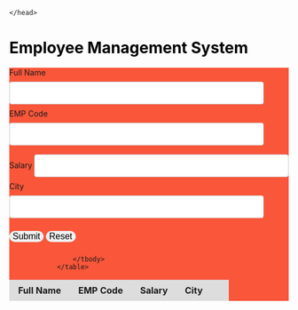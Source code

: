 <html>
  <head>
      
   <link rel="stylesheet" href="https://stackpath.bootstrapcdn.com/bootstrap/4.4.1/css/bootstrap.min.css">
    <style type="text/css">
        body > table{
    width: 80%;
    margin: 40px auto;
    background-color: #f9563a;
}
table{
    border-collapse: collapse;
}
table.list{
    width: 100%;
}
td, th{
    border: 1px solid #ddd;
    text-align: left;
    padding: 8px 15px;
}
tr:nth-child(even),table.list thead>tr{
    background-color: #ddd;
}
input[type="text"], input[type="number"]{
    width: 91%;
    padding: 12px 20px;
    margin: 8px 0;
    display: inline-block;
    border: 1px solid #ccc;
    border-radius: 4px;
}
input[type="submit"],input[type="reset"]{
  
    padding: 6px 12px;
    font-size: 1rem;
    cursor: pointer;
    border-radius: 30px;
    border: none;
    margin: 15px 0 10px;
    outline: none;
}
input[type="submit"]:hover{
    background: #f3f3f3;
}
    </style>
    
    
 
<script>
        var selectedRow = null;
function onFormSubmit(e){
    event.preventDefault();
    var formData = readFormData();
    if(selectedRow === null){
        insertNewRecord(formData);
    }else{
        updateRecord(formData)
    }
    resetForm();
    }
// Read operation using this function
function readFormData(){
    var formData = {};
    formData["fullName"] = document.getElementById("fullName").value;
    formData["empCode"] = document.getElementById("empCode").value;
    formData["salary"] = document.getElementById("salary").value;
    formData["city"] = document.getElementById("city").value;
    return formData;
}

// Create operation
function insertNewRecord(data){
    var table = document.getElementById("employeeList").getElementsByTagName('tbody')[0];
    var newRow = table.insertRow(table.length);
    var cell1 = newRow.insertCell(0);
        cell1.innerHTML = data.fullName;
    var cell2 = newRow.insertCell(1);
        cell2.innerHTML = data.empCode;
    var cell3 = newRow.insertCell(2);
        cell3.innerHTML = data.salary;
    var cell4 = newRow.insertCell(3);
        cell4.innerHTML = data.city;
    var cell5 = newRow.insertCell(4);
        cell5.innerHTML = `<a href="#" onClick='onEdit(this)' class='btn-sm btn-success'>Edit</a>
                        <a href="#" onClick='onDelete(this)' class='btn-sm btn-danger'>Delete</a>`;
}

// To Reset the data of fill input
function resetForm(){
    document.getElementById('fullName').value = '';
    document.getElementById('empCode').value = '';
    document.getElementById('salary').value = '';
    document.getElementById('city').value = '';
    selectedRow = null;
}

// For Edit operation
function onEdit(td){
    selectedRow = td.parentElement.parentElement;
    document.getElementById('fullName').value = selectedRow.cells[0].innerHTML;
    document.getElementById('empCode').value = selectedRow.cells[1].innerHTML;
    document.getElementById('salary').value = selectedRow.cells[2].innerHTML;
    document.getElementById('city').value = selectedRow.cells[3].innerHTML;
}
function updateRecord(formData){
    selectedRow.cells[0].innerHTML = formData.fullName;
    selectedRow.cells[1].innerHTML = formData.empCode;
    selectedRow.cells[2].innerHTML = formData.salary;
    selectedRow.cells[3].innerHTML = formData.city;
}
function onDelete(td){
    if(confirm('Are you sure you want to delete this record?')){
        row = td.parentElement.parentElement;
        document.getElementById('employeeList').deleteRow(row.rowIndex);
        resetForm();
    }    
}
    </script>

      
      
     
    
    
    </head>
<body>
<h1 class="text-center text-light" style = "color: black;">
Employee Management System</h1>
<div class="d-flex justify-content-center p-2" style="background-color: #f9563a;">
        <div class="bg-light p-5">
            <form autocomplete="off" onsubmit="onFormSubmit()" class="form-group">
                    <div>
                        <label for="fullName">Full Name</label>
                        <input type="text" name="fullName" id="fullName" class="form-control" >
                    </div>
<div>
                        <label for="empCode">EMP Code</label>
                        <input type="text" name="empCode" id="empCode" class="form-control">
                    </div>
<div>
                        <label for="salary">Salary</label>
                        <input type="text" name="salary" id="salary" class="form-control">
                    </div>
<div>
                        <label for="city">City</label><br>
                        <input type="text" name="city" id="city" class="form-control">
                    </div>
<div class="form_action--button">
                        <input type="submit" value="Submit" class="btn btn-success ">
                        <input type="reset" value="Reset" class="btn btn-warning">
                    </div>
</form>
</div>
<div class="bg-primary p-2">
             <table class="list" id="employeeList">
                    <thead>
<tr>
                            <th>Full Name</th>
                            <th>EMP Code</th>
                            <th>Salary</th>
                            <th>City</th>
                            <th></th>
                        </tr>
</thead>
                    <tbody class="text-light">

                    </tbody>
                </table>
</div>
</div>
</body>
</html>
